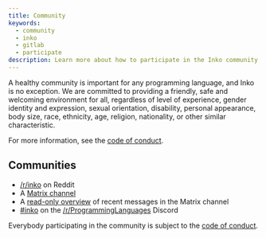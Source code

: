```yaml
---
title: Community
keywords:
  - community
  - inko
  - gitlab
  - participate
description: Learn more about how to participate in the Inko community.
---
```


A healthy community is important for any programming language, and Inko is no
exception. We are committed to providing a friendly, safe and welcoming
environment for all, regardless of level of experience, gender identity and
expression, sexual orientation, disability, personal appearance, body size,
race, ethnicity, age, religion, nationality, or other similar characteristic.

For more information, see the [code of conduct](/code-of-conduct).

## Communities

* [/r/inko](https://www.reddit.com/r/inko/) on Reddit
* A [Matrix channel](https://matrix.to/#/#inko-lang:matrix.org)
* A [read-only
  overview](https://view.matrix.org/room/!CENmKDnMngVwJJrTry:matrix.org/) of
  recent messages in the Matrix channel
* [#inko](https://discord.gg/VkWAmjAg5R) on the
  [/r/ProgrammingLanguages](https://www.reddit.com/r/ProgrammingLanguages/)
  Discord

Everybody participating in the community is subject to the [code of
conduct](/code-of-conduct).
